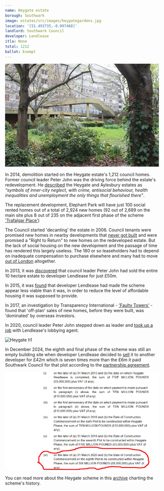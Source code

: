 ```yaml
---
name: Heygate estate 
borough: Southwark
image: estates/src/images/heygategardens.jpg
location: '[51.493735,-0.097468]'
landlord: Southwark Council
developer: Lendlease
itla: None
total: 1212
ballot: Exempt
---
```

![Heygate Gardens](../estates/src/images/heygategardens.jpg)

In 2014, demolition started on the Heygate estate's 1,212 council homes. Former council leader Peter John was the driving force behind the estate's redevelopment. He [described](https://web.archive.org/web/20160503113339/https://progressonline.org.uk/2016/01/14/camerons-has-much-to-learn-on-housing/) the Heygate and Aylesbury estates as _“symbols of inner-city neglect, with crime, antisocial behaviour, health inequalities and unemployment the only things that flourished there”_.

The replacement development, Elephant Park will have just 100 social rented homes out of a total of 2,924 new homes (92 out of 2,689 on the main site plus 8 out of 235 on the adjacent first phase of the scheme ['Trafalgar Place'](https://www.elephantpark.co.uk/live-here/to-buy/trafalgar-place/)) 

The Council started 'decanting' the estate in 2006. Council tenants were promised new homes in nearby developments that [never got built](https://www.35percent.org/heygatepages/newhomesforheygate/) and were promised a "Right to Return" to new homes on the redeveloped estate. But the lack of social housing on the new development and the passage of time has rendered this largely useless.  The 180 or so leaseholders had to depend on inadequate compensation to purchase elsewhere and many had to move [out of London](https://35percent.org/2013-06-08-the-heygate-diaspora/) altogether.

In 2013, it was [discovered](https://www.35percent.org/heygatepages/agreementsigned/) that council leader Peter John had sold the entire 10 hectare estate to developer Lendlease for just £50m.

In 2015, it was [found](https://www.theguardian.com/cities/2015/jun/25/london-developers-viability-planning-affordable-social-housing-regeneration-oliver-wainwright) that developer Lendlease had made the scheme appear less viable than it was, in order to reduce the level of affordable housing it was supposed to provide.

In 2017, an investigation by Transparency International - ['Faulty Towers'](https://www.transparency.org.uk/publications/faulty-towers-understanding-the-impact-of-overseas-corruption-on-the-london-property-market/) - found that 'off-plan' sales of new homes, before they were built, was 'dominated' by overseas investors. 

In 2020, council leader Peter John stepped down as leader and [took up a job](https://www.35percent.org/posts/2021-08-05-former-council-leader-slides-through-the-revolving-doors/) with Lendlease's lobbying agent.

![Heygate h1](../estates/src/images/heygateh1.jpg)

In December 2024, the eighth and final phase of the scheme was still an empty building site when developer Lendlease decided to [sell](https://www.costar.com/article/932248710/lendlease-sells-final-plot-at-elephant-castle-regeneration) it to another developer for £42m which is seven times more than the £6m it paid Southwark Council for that plot according to the [partnership agreement](https://southwarknotes.wordpress.com/wp-content/uploads/2013/02/ra.pdf).

![plot h1 six million](../estates/src/images/ploth1sixmillion.png)

You can read more about the Heygate scheme in this [archive](https://www.35percent.org/heygate/) charting the scheme's history.

